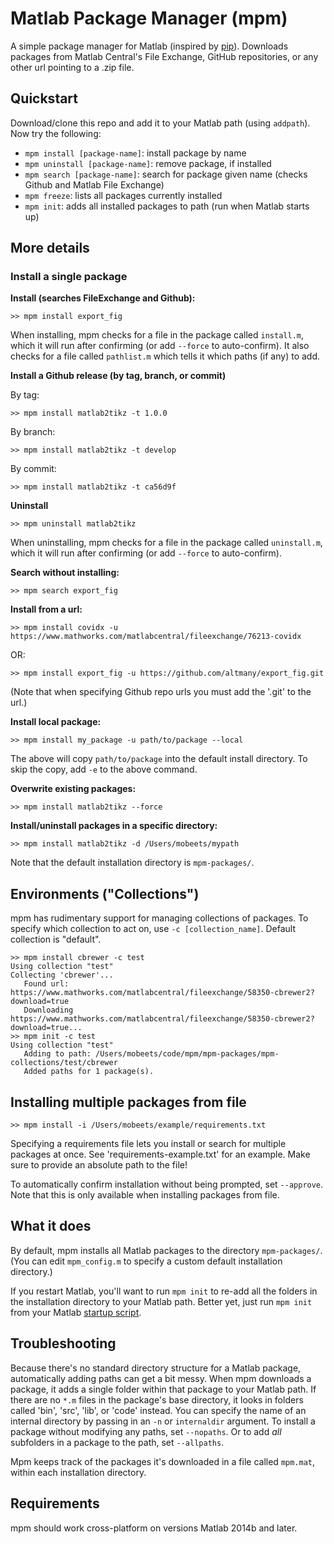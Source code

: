 # Matlab Package Manager (mpm)

A simple package manager for Matlab (inspired by [pip](https://github.com/pypa/pip)). Downloads packages from Matlab Central's File Exchange, GitHub repositories, or any other url pointing to a .zip file.

## Quickstart

Download/clone this repo and add it to your Matlab path (using `addpath`). Now try the following:

- `mpm install [package-name]`: install package by name
- `mpm uninstall [package-name]`: remove package, if installed
- `mpm search [package-name]`: search for package given name (checks Github and Matlab File Exchange)
- `mpm freeze`: lists all packages currently installed
- `mpm init`: adds all installed packages to path (run when Matlab starts up)

## More details

### Install a single package

__Install (searches FileExchange and Github):__

```
>> mpm install export_fig
```

When installing, mpm checks for a file in the package called `install.m`, which it will run after confirming (or add `--force` to auto-confirm). It also checks for a file called `pathlist.m` which tells it which paths (if any) to add.

__Install a Github release (by tag, branch, or commit)__

By tag:

```
>> mpm install matlab2tikz -t 1.0.0
```

By branch:

```
>> mpm install matlab2tikz -t develop
```

By commit:

```
>> mpm install matlab2tikz -t ca56d9f
```

__Uninstall__

```
>> mpm uninstall matlab2tikz
```

When uninstalling, mpm checks for a file in the package called `uninstall.m`, which it will run after confirming (or add `--force` to auto-confirm).

__Search without installing:__

```
>> mpm search export_fig
```

__Install from a url:__

```
>> mpm install covidx -u https://www.mathworks.com/matlabcentral/fileexchange/76213-covidx
```
OR:

```
>> mpm install export_fig -u https://github.com/altmany/export_fig.git
```

(Note that when specifying Github repo urls you must add the '.git' to the url.)

__Install local package:__

```
>> mpm install my_package -u path/to/package --local
```

The above will copy `path/to/package` into the default install directory. To skip the copy, add `-e` to the above command.

__Overwrite existing packages:__

```
>> mpm install matlab2tikz --force
```

__Install/uninstall packages in a specific directory:__

```
>> mpm install matlab2tikz -d /Users/mobeets/mypath
```

Note that the default installation directory is `mpm-packages/`.

## Environments ("Collections")

mpm has rudimentary support for managing collections of packages. To specify which collection to act on, use `-c [collection_name]`. Default collection is "default".

```
>> mpm install cbrewer -c test
Using collection "test"
Collecting 'cbrewer'...
   Found url: https://www.mathworks.com/matlabcentral/fileexchange/58350-cbrewer2?download=true
   Downloading https://www.mathworks.com/matlabcentral/fileexchange/58350-cbrewer2?download=true...
>> mpm init -c test
Using collection "test"
   Adding to path: /Users/mobeets/code/mpm/mpm-packages/mpm-collections/test/cbrewer
   Added paths for 1 package(s).
```

## Installing multiple packages from file

```
>> mpm install -i /Users/mobeets/example/requirements.txt
```

Specifying a requirements file lets you install or search for multiple packages at once. See 'requirements-example.txt' for an example. Make sure to provide an absolute path to the file!

To automatically confirm installation without being prompted, set `--approve`. Note that this is only available when installing packages from file.

## What it does

By default, mpm installs all Matlab packages to the directory `mpm-packages/`. (You can edit `mpm_config.m` to specify a custom default installation directory.)

If you restart Matlab, you'll want to run `mpm init` to re-add all the folders in the installation directory to your Matlab path. Better yet, just run `mpm init` from your Matlab [startup script](http://www.mathworks.com/help/matlab/ref/startup.html).

## Troubleshooting

Because there's no standard directory structure for a Matlab package, automatically adding paths can get a bit messy. When mpm downloads a package, it adds a single folder within that package to your Matlab path. If there are no `*.m` files in the package's base directory, it looks in folders called 'bin', 'src', 'lib', or 'code' instead. You can specify the name of an internal directory by passing in an `-n` or `internaldir` argument. To install a package without modifying any paths, set `--nopaths`. Or to add _all_ subfolders in a package to the path, set `--allpaths`.

Mpm keeps track of the packages it's downloaded in a file called `mpm.mat`, within each installation directory.

## Requirements

mpm should work cross-platform on versions Matlab 2014b and later.
